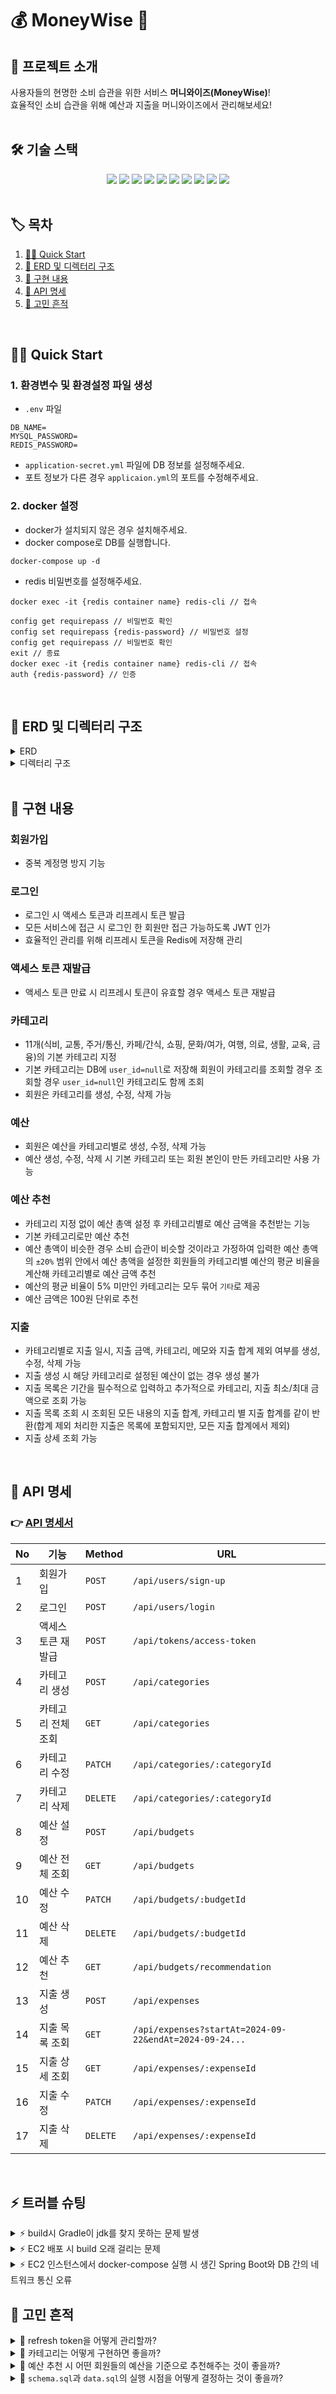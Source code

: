 # 💰 MoneyWise 💸

## 💬 프로젝트 소개

사용자들의 현명한 소비 습관을 위한 서비스 **머니와이즈(MoneyWise)**! <br>
효율적인 소비 습관을 위해 예산과 지출을 머니와이즈에서 관리해보세요! <br>
<br>

## 🛠️ 기술 스택
<div align=center>
  <img src="https://img.shields.io/badge/java-007396?style=for-the-badge&logo=OpenJDK&logoColor=white">
  <img src="https://img.shields.io/badge/spring-6DB33F?style=for-the-badge&logo=spring&logoColor=white">
  <img src="https://img.shields.io/badge/springboot-6DB33F?style=for-the-badge&logo=springboot&logoColor=white">
  <img src="https://img.shields.io/badge/springdatajpa-13C100?style=for-the-badge&logo=spring&logoColor=white">
  <img src="https://img.shields.io/badge/springsecurity-6DB33F?style=for-the-badge&logo=springsecurity&logoColor=white">
  <img src="https://img.shields.io/badge/gradle-02303A?style=for-the-badge&logo=gradle&logoColor=white">
  <img src="https://img.shields.io/badge/mysql-4479A1?style=for-the-badge&logo=mysql&logoColor=white">
  <img src="https://img.shields.io/badge/redis-FF4438?style=for-the-badge&logo=redis&logoColor=white">
  <img src="https://img.shields.io/badge/docker-2496ED?style=for-the-badge&logo=docker&logoColor=white">
  <img src="https://img.shields.io/badge/amazon ec2-FF9900?style=for-the-badge&logo=amazonec2&logoColor=white">
</div>
<br>

## 🏷️ 목차
1. [🏃‍♀️ Quick Start](#quick-start)
2. [📁 ERD 및 디렉터리 구조](#erd-및-디렉터리-구조)
3. [📑 구현 내용](#구현-내용)
4. [💌 API 명세](#api-명세)
5. [🤔 고민 흔적](#고민-흔적)
<br>

## 🏃‍♀️ Quick Start <a id="quick-start"></a>
### 1. 환경변수 및 환경설정 파일 생성
- `.env` 파일
```
DB_NAME=
MYSQL_PASSWORD=
REDIS_PASSWORD=
```
- `application-secret.yml` 파일에 DB 정보를 설정해주세요.
- 포트 정보가 다른 경우 `applicaion.yml`의 포트를 수정해주세요.
### 2. docker 설정
- docker가 설치되지 않은 경우 설치해주세요.
- docker compose로 DB를 실행합니다.
```
docker-compose up -d
```
- redis 비밀번호를 설정해주세요.
```
docker exec -it {redis container name} redis-cli // 접속

config get requirepass // 비밀번호 확인
config set requirepass {redis-password} // 비밀번호 설정
config get requirepass // 비밀번호 확인
exit // 종료
docker exec -it {redis container name} redis-cli // 접속
auth {redis-password} // 인증
```
<br>

## 📁 ERD 및 디렉터리 구조 <a id="erd-및-디렉터리-구조"></a>
<details>
<summary>
ERD
</summary>
<div markdown="1">
<ul>
<div>

![MoneyWise](https://github.com/user-attachments/assets/ea5e8ec5-c3e7-4349-bc9f-987647818680)
  
</div>
</ul>
</div>
</details>

<details>
<summary>
디렉터리 구조
</summary>
<div markdown="1">
<ul>
<div>

```
src
├─main
│  ├─java
│  │  └─com
│  │      └─finance
│  │          │  FinanceApplication.java
│  │          │
│  │          ├─budget
│  │          │  ├─controller
│  │          │  │      BudgetController.java
│  │          │  │
│  │          │  ├─domain
│  │          │  │      Budget.java
│  │          │  │
│  │          │  ├─dto
│  │          │  │      BudgetListResponseDto.java
│  │          │  │      BudgetRatioDto.java
│  │          │  │      CreateBudgetRequestDto.java
│  │          │  │      CreateBudgetResponseDto.java
│  │          │  │      DeleteBudgetResponseDto.java
│  │          │  │      ModifyBudgetRequestDto.java
│  │          │  │      ModifyBudgetResponseDto.java
│  │          │  │      RecommendBudgetRequestDto.java
│  │          │  │      RecommendBudgetResponseDto.java
│  │          │  │
│  │          │  ├─repository
│  │          │  │      BudgetRepository.java
│  │          │  │
│  │          │  └─service
│  │          │          BudgetService.java
│  │          │
│  │          ├─category
│  │          │  ├─controller
│  │          │  │      CategoryController.java
│  │          │  │
│  │          │  ├─domain
│  │          │  │      Category.java
│  │          │  │
│  │          │  ├─dto
│  │          │  │      CategoryListResponseDto.java
│  │          │  │      CreateCategoryRequestDto.java
│  │          │  │      CreateCategoryResponseDto.java
│  │          │  │      DeleteCategoryResponseDto.java
│  │          │  │      ModifyCategoryRequestDto.java
│  │          │  │      ModifyCategoryResponseDto.java
│  │          │  │
│  │          │  ├─repository
│  │          │  │      CategoryRepository.java
│  │          │  │
│  │          │  └─service
│  │          │          CategoryService.java
│  │          │
│  │          ├─exception
│  │          │  │  BadRequestException.java
│  │          │  │  BaseException.java
│  │          │  │  ConflictException.java
│  │          │  │  ErrorCode.java
│  │          │  │  ErrorResponse.java
│  │          │  │  ForbiddenException.java
│  │          │  │  NotFoundException.java
│  │          │  │  UnauthorizedException.java
│  │          │  │
│  │          │  └─handler
│  │          │          GlobalExceptionHandler.java
│  │          │
│  │          ├─expense
│  │          │  ├─controller
│  │          │  │      ExpenseController.java
│  │          │  │
│  │          │  ├─domain
│  │          │  │      Expense.java
│  │          │  │
│  │          │  ├─dto
│  │          │  │      CreateExpenseRequestDto.java
│  │          │  │      CreateExpenseResponseDto.java
│  │          │  │      DeleteExpenseResponseDto.java
│  │          │  │      ExpenseDetailResponseDto.java
│  │          │  │      ExpenseListResponseDto.java
│  │          │  │      ExpenseTotalResponseDto.java
│  │          │  │      ModifyExpenseRequestDto.java
│  │          │  │      ModifyExpenseResponseDto.java
│  │          │  │
│  │          │  ├─repository
│  │          │  │      ExpenseRepository.java
│  │          │  │
│  │          │  └─service
│  │          │          ExpenseService.java
│  │          │
│  │          └─user
│  │              ├─config
│  │              │      SecurityConfig.java
│  │              │      TokenAuthenticationFilter.java
│  │              │      TokenProvider.java
│  │              │
│  │              ├─controller
│  │              │      TokenController.java
│  │              │      UserController.java
│  │              │
│  │              ├─domain
│  │              │      Role.java
│  │              │      Token.java
│  │              │      User.java
│  │              │      UserDetail.java
│  │              │
│  │              ├─dto
│  │              │      SignUpRequestDto.java
│  │              │      SignUpResponseDto.java
│  │              │      TokenRequestDto.java
│  │              │      TokenResponseDto.java
│  │              │      UserLoginRequestDto.java
│  │              │      UserLoginResponseDto.java
│  │              │
│  │              ├─repository
│  │              │      TokenRepository.java
│  │              │      UserRepository.java
│  │              │
│  │              └─service
│  │                      TokenService.java
│  │                      UserDetailService.java
│  │                      UserService.java
│  │
│  └─resources
│      │  application-secret.yml
│      │  application.yml
│      │  data.sql
│      │  schema.sql
│      │
│      ├─static
│      └─templates
└─test
    └─java
        └─com
            └─finance
                    FinanceApplicationTests.java
```
  
</div>
</ul>
</div>
</details>
<br>

## 📑 구현 내용 <a id="구현-내용"></a>
### 회원가입
- 중복 계정명 방지 기능
### 로그인
- 로그인 시 액세스 토큰과 리프레시 토큰 발급
- 모든 서비스에 접근 시 로그인 한 회원만 접근 가능하도록 JWT 인가
- 효율적인 관리를 위해 리프레시 토큰을 Redis에 저장해 관리
### 액세스 토큰 재발급
- 액세스 토큰 만료 시 리프레시 토큰이 유효할 경우 액세스 토큰 재발급
### 카테고리
- 11개(식비, 교통, 주거/통신, 카페/간식, 쇼핑, 문화/여가, 여행, 의료, 생활, 교육, 금융)의 기본 카테고리 지정
- 기본 카테고리는 DB에 `user_id=null`로 저장해 회원이 카테고리를 조회할 경우 조회할 경우 `user_id=null`인 카테고리도 함께 조회
- 회원은 카테고리를 생성, 수정, 삭제 가능
### 예산
- 회원은 예산을 카테고리별로 생성, 수정, 삭제 가능
- 예산 생성, 수정, 삭제 시 기본 카테고리 또는 회원 본인이 만든 카테고리만 사용 가능
### 예산 추천
- 카테고리 지정 없이 예산 총액 설정 후 카테고리별로 예산 금액을 추천받는 기능
- 기본 카테고리로만 예산 추천
- 예산 총액이 비슷한 경우 소비 습관이 비슷할 것이라고 가정하여 입력한 예산 총액의 `±20%` 범위 안에서 예산 총액을 설정한 회원들의 카테고리별 예산의 평균 비율을 계산해 카테고리별로 예산 금액 추천
- 예산의 평균 비율이 5% 미만인 카테고리는 모두 묶어 `기타`로 제공
- 예산 금액은 100원 단위로 추천
### 지출
- 카테고리별로 지출 일시, 지출 금액, 카테고리, 메모와 지출 합계 제외 여부를 생성, 수정, 삭제 가능
- 지출 생성 시 해당 카테고리로 설정된 예산이 없는 경우 생성 불가
- 지출 목록은 기간을 필수적으로 입력하고 추가적으로 카테고리, 지출 최소/최대 금액으로 조회 가능
- 지출 목록 조회 시 조회된 모든 내용의 지출 합계, 카테고리 별 지출 합계를 같이 반환(합계 제외 처리한 지출은 목록에 포함되지만, 모든 지출 합계에서 제외)
- 지출 상세 조회 가능
<br>

## 💌 API 명세 <a id="api-명세"></a>
### 👉 [API 명세서](https://documenter.getpostman.com/view/29531239/2sAXqy1e7e)
| No | 기능 | Method | URL |
|----|------|--------|------|
| 1 | 회원가입 | `POST` | `/api/users/sign-up` |
| 2| 로그인 | `POST` | `/api/users/login` |
| 3 | 액세스 토큰 재발급 | `POST` | `/api/tokens/access-token` |
| 4 | 카테고리 생성 | `POST` | `/api/categories` |
| 5 | 카테고리 전체 조회 | `GET` | `/api/categories` |
| 6 | 카테고리 수정 | `PATCH` | `/api/categories/:categoryId` |
| 7 | 카테고리 삭제 | `DELETE` | `/api/categories/:categoryId` |
| 8 | 예산 설정 | `POST` | `/api/budgets` |
| 9 | 예산 전체 조회 | `GET` | `/api/budgets` |
| 10 | 예산 수정 | `PATCH` | `/api/budgets/:budgetId` |
| 11 | 예산 삭제 | `DELETE` | `/api/budgets/:budgetId` |
| 12 | 예산 추천 | `GET` | `/api/budgets/recommendation` |
| 13 | 지출 생성 | `POST` | `/api/expenses` |
| 14 | 지출 목록 조회 | `GET` | `/api/expenses?startAt=2024-09-22&endAt=2024-09-24...` |
| 15 | 지출 상세 조회 | `GET` | `/api/expenses/:expenseId` |
| 16 | 지출 수정 | `PATCH` | `/api/expenses/:expenseId` |
| 17 | 지출 삭제 | `DELETE` | `/api/expenses/:expenseId` |
<br>

## ⚡ 트러블 슈팅
<details>
<summary>⚡ build시 Gradle이 jdk를 찾지 못하는 문제 발생</summary>
<div markdown="1">
<ul>
<div>

### 문제 상황

- 프로젝트 build시 Gradle이 jdk를 찾지 못하는 문제 발생
    
    ```yaml
    FAILURE: Build failed with an exception.
    
    * What went wrong:
    Could not determine the dependencies of task ':bootJar'.
    > Could not resolve all dependencies for configuration ':runtimeClasspath'.
       > Failed to calculate the value of task ':compileJava' property 'javaCompiler'.
          > Cannot find a Java installation on your machine matching this tasks requirements: {languageVersion=17, vendor=any vendor, implementation=vendor-specific} for LINUX on x86_64.
             > No locally installed toolchains match and toolchain download repositories have not been configured.
    ```
    

### 원인 분석

1. java 환경 변수 설정
2. 벤더 설정 추가
3. gradle.properties 파일에 설정 추가

### 해결 과정

- 위 세 가지 원인을 해결해도 build시 똑같은 오류 발생
- 에러 코드 마지막 문장을 해석하면 “로컬에 설치된 툴체인 중에서 일치하는 것이 없으며, 툴체인을 다운로드할 레포지토리도 설정되지 않았습니다.”
    
    ➡️ 즉, 현재 시스템에 요구되는 버전의 툴체인이 설치되어 있지 않으며, 툴체인을 자동으로 다운로드할 수 있는 레포지토리 설정도 누락된 상태라는 의미
    
- 공식 문서를 참고하면, Toolchain Resolver Plugins은 빌드에 필요한 툴체인을 자동으로 다운로드하고 구성하므로, 이 중 하나인 Foojay Toolchains Plugin을 적용하기 위해 Foojay Toolchain Resolver를 사용해보기로 함
    
    ➡️ 이를 위해 settings.gradle에 아래 내용을 추가 후 다시 build
    
    ```yaml
    plugins {
        id 'org.gradle.toolchains.foojay-resolver-convention' version '0.8.0'
    }
    ```
    

### 결과

- 오류 없이 build 성공

### 참고

[Gradle 공식 문서](https://docs.gradle.org/8.10.2/userguide/toolchains.html#sub:download_repositories)
</div>
</ul>
</div>
</details>
<details>
<summary>⚡ EC2 배포 시 build 오래 걸리는 문제</summary>
<div markdown="1">
<ul>
<div>

### 문제 상황

- EC2 배포 과정에서 프로젝트 build시 더 이상 진행되지 않고 멈춰버리는 상황이 자주 발생
    
    EC2 인스턴스를 중지했다가 재시작하면 속도가 빨라지지만, 그 이후 계속 서버가 느려짐
    

### 원인 분석

- 검색해서 찾아본 결과 메모리 부족 때문에 생기는 현상이라고 파악
    
    ➡️ 현재 AWS free tier로 서비스를 사용중인데, free tier로 제공하는 t2.micro의 메모리는 고작 1GB 정도로, 메모리 부족 때문에 gradle 멈춤 현상이 발생하는 것이겠다고 판단
    

### 해결 과정

- 공식 홈페이지에서 제공하는 스왑 파일을 사용하여 메모리를 할당해주는 방법 사용
    
    이때 SWAP 메모리란 RAM이 부족할 경우 HDD의 일정공간을 마치 RAM처럼 사용하는 것을 의미
    
1. 메모리 확인
    
    ```yaml
    free
    ```
    
    ![image](https://github.com/user-attachments/assets/463d0531-c6ee-46f9-9514-8e519f39ef2e)
    
2. swap 메모리 할당 - 2GB 크기의 스왑 파일(128M씩 16개 공간)
    
    ```yaml
    sudo dd if=/dev/zero of=/swapfile bs=128M count=16
    ```
    
3. 스왑 파일에 대한 읽기 및 쓰기 권한 업데이트
    
    ```yaml
    sudo chmod 600 /swapfile
    ```
    
4. Linux 스왑 영역 설정
    
    ```yaml
    sudo mkswap /swapfile
    ```
    
5. 스왑 공간에 스왑 파일을 추가하여 스왑 파일을 즉시 사용할 수 있도록 만듦
    
    ```yaml
    sudo swapon /swapfile
    ```
    
6. 절차가 성공적으로 완료되었는지 확인
    
    ```yaml
    sudo swapon -s
    ```
    
    ![image](https://github.com/user-attachments/assets/4ec6e06a-dbc5-4618-815a-812f358b176d)
    
7. 부팅 시 **`/etc/fstab`** 파일을 편집하여 스왑 파일을 시작
    
    편집기에서 파일 엶
    
    ```yaml
    sudo nano /etc/fstab
    ```
    
    파일 끝에 다음 새 줄을 추가하고 파일을 저장한 다음 종료
    
    ```yaml
    /swapfile swap swap defaults 0 0
    ```
    
8. 적용됐는지 확인
    
    ![image](https://github.com/user-attachments/assets/bad27509-4605-4686-acda-f657e9f7f3af)
    

### 결과

- 멈춤 없이 프로젝트 build

### 참고

[AWS 공식 홈페이지](https://repost.aws/ko/knowledge-center/ec2-memory-swap-file)
</div>
</ul>
</div>
</details>
<details>
<summary>⚡ EC2 인스턴스에서 docker-compose 실행 시 생긴 Spring Boot와 DB 간의 네트워크 통신 오류</summary>
<div markdown="1">
<ul>
<div>
  
### 문제 상황

- EC2 인스턴스에서 docker-compose 실행 후 API 테스트 진행을 하니 결과가 제대로 출력되지 않는 상황 발생
- log 출력 시 아래와 같은 에러메시지 출력
    
    ![image](https://github.com/user-attachments/assets/2489ac99-67b6-424d-abbe-9fa3663fcf92)
    
    The last packet sent successfully to the server was 0 milliseconds ago. The driver has not received any packets from the server. ➡️ 애플리케이션 서버가 DB에 패킷을 보냈으나, JDBC Driver가 DB로부터 어떠한 패킷도 받지 못했다는 에러메시지
    

### 원인 분석

- MySQL 서버 주소를 잘못 설정했거나, MySQL 서버가 실행중이지 않거나, 포트 설정으로 인한 방화벽 문제
    
    ➡️ 확인 결과 모두 문제 없이 설정됨
    
- 추가로 찾아본 결과, Mysql 설정 파일에서 bind-address를 제대로 설정해주지 않은 것으로 파악
    
    127.0.0.1은 localhost를 의미하는데, bind-address 디폴트 값이 127.0.0.1이기에 localhost에서 보내는 요청만 받게 됨
    

### 해결 과정

1. EC2 인스턴스에서 설정 파일(`my.cnf`) 복사하기
    
    ```yaml
    docker cp money-wise-mysql:/etc/mysql/my.cnf ./my.cnf
    ```
    
2. `my.cnf` 파일 편집
    
    ```yaml
    [mysqld]
    bind-address = 0.0.0.0
    ```
    
    외부에서 보내는 요청을 받기 위해 0.0.0.0 으로 설정
    
3. 수정한 파일을 다시 컨테이너로 복사
    
    ```yaml
    docker cp ./my.cnf money-wise-mysql:/etc/my.cnf
    ```
    

### 결과

- docker-compose 재시작 후 API 테스트 결과 정상적으로 결과 출력
</div>
</ul>
</div>
</details>

## 🤔 고민 흔적 <a id="고민-흔적"></a>
<details>
<summary>💭 refresh token을 어떻게 관리할까?</summary>
<div markdown="1">
<ul>
<div>
이전 프로젝트까지는 refresh token을 MySQL같은 일반 DB에 저장해 관리했다. <br>
그러나 만료 기간이 짧은 access token을 재발급하는 목적으로 사용하는 refresh token의 경우 호출의 빈도가 높아 RDB에 저장하는 것은 비효율적이라는 생각이 들었다. <br> 
또, refresh token도 만료 기간이 있기 때문에 만료 기간이 지난 refresh token이 DB에 계속 남아 있을 가능성도 존재했다. <br>
따라서 만료일을 지정할 수 있고 적은 메모리로도 데이터를 저장할 수 있으며 조회 성능이 뛰어난 Redis 사용을 고려하여 도입하게 됐다.
</div>
</ul>
</div>
</details>
<details>
<summary>💭 카테고리는 어떻게 구현하면 좋을까?</summary>
<div markdown="1">
<ul>
<div>
요구사항에는 카테고리를 자유롭게 구현하라고 명시되어 있었다. <br>
기본 카테고리로만 구현하는 것이 좋을지 회원에게 카테고리를 생성할 수 있는 기능을 구현하는 것이 좋을지 고민하던 중 뱅크샐러드라는 자산관리 서비스가 생각이 났다. <br>
해당 서비스에서는 14개의 기본 카테고리와 각 카테고리별로 세부 카테고리가 존재했다. <br>
또한 회원들이 카테고리를 자유롭게 생성, 수정, 삭제할 수 있었다. <br>
이 점을 참고해 사용자의 편의성 면에서 기본 카테고리를 제공하고 추가적으로 카테고리를 생성, 수정, 삭제할 수 있는 방향으로 구현하기로 했다. <br>
기본 카테고리는 11개 정도로 결정해 초기 DB에 저장했고, 회원들이 필요한 카테고리를 생성, 수정, 삭제할 수 있는 기능을 구현하게 됐다.
</div>
</ul>
</div>
</details>
<details>
<summary>💭 예산 추천 시 어떤 회원들의 예산을 기준으로 추천해주는 것이 좋을까?</summary>
<div markdown="1">
<ul>
<div>

요구사항에는 _기존 이용중인 유저들이 설정한 평균 값_ 으로 카테고리별 예산을 추천하라고 명시되어 있었다. <br>
그러나 요구사항을 분석하면서 예산 추천 시 모든 회원들이 설정한 평균 값으로 추천하게 되면 모든 회원에게 같은 비율의 예산을 추천하게 되어 서비스의 의도에서 벗어나는 것은 아닐까 생각하게 되었다. <br>
그래서 고민하던 중 _소비 금액이 비슷한 사람들은 소비 패턴이 비슷할 것_ 이라고 가정하고, 입력한 예산 총액과 비슷한 예산 총액을 설정한 회원들이 설정한 평균 값으로 추천해주는 방식을 고려하게 되었다. <br>
입력한 예산 총액과 비슷한 예산 총액의 기준은 입력한 예산 총액의 `±20%` 범위로 설정해 해당하는 회원들의 범위를 좁히기로 결정했다. <br>
이렇게 사용자 데이터를 기반으로 추천하여 서비스의 기획 의도를 반영하고자 했다.
</div>
</ul>
</div>
</details>
<details>
<summary>💭 <code>schema.sql</code>과 <code>data.sql</code>의 실행 시점을 어떻게 결정하는 것이 좋을까?</summary>
<div markdown="1">
<ul>
<div>

<code>schema.sql</code>은 데이터베이스 스키마를 정의하고, <code>data.sql</code>은 데이터베이스에 초기 데이터를 삽입하는 파일이다. <br>
docker로 DB 컨테이너를 생성해 관리할 경우 해당 파일들을 언제 실행하면 좋을지 고민하게 됐다. <br>
<code>schema.sql</code>의 경우 docker 컨테이너를 실행할 때, 즉 DB 컨테이너가 생성되고 초기화될 때 실행하고, <br>
<code>data.sql</code>는 서버가 실행될 때, 즉 DB 구조가 이미 설정됐을 때 실행하기로 결정했다. <br>
두 파일 모두 한 시점에 실행해도 상관없겠지만, <code>schema.sql</code>는 DB의 구조를 설정하는 데 집중하고, <code>data.sql</code>은 초기 데이터를 삽입하는 데 집중하여 각 파일의 역할을 확실히 분리하기로 했다.
</div>
</ul>
</div>
</details>
